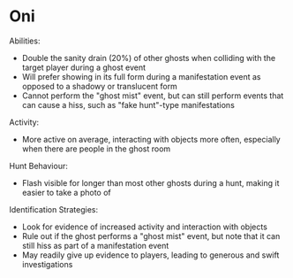 # Oni

Abilities:

-   Double the sanity drain (20%) of other ghosts when colliding with the target player during a ghost event
-   Will prefer showing in its full form during a manifestation event as opposed to a shadowy or translucent form
-   Cannot perform the "ghost mist" event, but can still perform events that can cause a hiss, such as "fake hunt"-type manifestations

Activity:

-   More active on average, interacting with objects more often, especially when there are people in the ghost room

Hunt Behaviour:

-   Flash visible for longer than most other ghosts during a hunt, making it easier to take a photo of

Identification Strategies:

-   Look for evidence of increased activity and interaction with objects
-   Rule out if the ghost performs a "ghost mist" event, but note that it can still hiss as part of a manifestation event
-   May readily give up evidence to players, leading to generous and swift investigations

